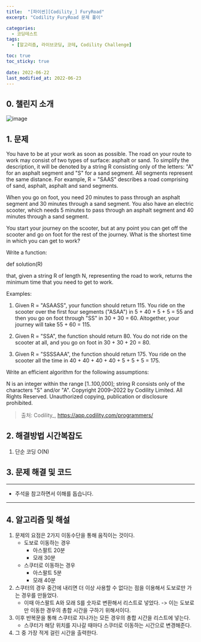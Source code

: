 ```yaml
---
title:  "[파이썬][Codility_] FuryRoad"
excerpt: "Codility FuryRoad 문제 풀이"

categories:
  - 코딩테스트
tags:
  - [알고리즘, 라이브코딩, 코테, Codility Challenge]

toc: true
toc_sticky: true
 
date: 2022-06-22
last_modified_at: 2022-06-23
---
```




## 0. 챌린지 소개

![image](https://user-images.githubusercontent.com/75519839/175105370-bb96a64a-f99d-4138-8810-d788d154689d.png)


## 1. 문제

You have to be at your work as soon as possible. The road on your route to work may consist of two types of surface: asphalt or sand. To simplify the description, it will be denoted by a string R consisting only of the letters: "A" for an asphalt segment and "S" for a sand segment. All segments represent the same distance. For example, R = "SAAS" describes a road comprising of sand, asphalt, asphalt and sand segments.

When you go on foot, you need 20 minutes to pass through an asphalt segment and 30 minutes through a sand segment. You also have an electric scooter, which needs 5 minutes to pass through an asphalt segment and 40 minutes through a sand segment.

You start your journey on the scooter, but at any point you can get off the scooter and go on foot for the rest of the journey. What is the shortest time in which you can get to work?

Write a function:

def solution(R)

that, given a string R of length N, representing the road to work, returns the minimum time that you need to get to work.

Examples:

1. Given R = "ASAASS", your function should return 115. You ride on the scooter over the first four segments ("ASAA") in 5 + 40 + 5 + 5 = 55 and then you go on foot through "SS" in 30 + 30 = 60. Altogether, your journey will take 55 + 60 = 115.

2. Given R = "SSA", the function should return 80. You do not ride on the scooter at all, and you go on foot in 30 + 30 + 20 = 80.

3. Given R = "SSSSAAA", the function should return 175. You ride on the scooter all the time in 40 + 40 + 40 + 40 + 5 + 5 + 5 = 175.

Write an efficient algorithm for the following assumptions:

N is an integer within the range [1..100,000];
string R consists only of the characters "S" and/or "A".
Copyright 2009–2022 by Codility Limited. All Rights Reserved. Unauthorized copying, publication or disclosure prohibited.

> 출처: Codility_, https://app.codility.com/programmers/

## 2. 해결방법 시간복잡도
1. 단순 코딩 O(N)


## 3. 문제 해결 및 코드
--- 

<script src="https://gist.github.com/godhin/626d86140fbd84e219dd45731e965877.js"></script>

- 주석을 참고하면서 이해를 돕습니다.
---

## 4. 알고리즘 및 해설

1. 문제의 요점은 2가지 이동수단을 통해 움직이는 것이다.
    - 도보로 이동하는 경우
        - 아스팔트 20분
        - 모래 30분
    - 스쿠터로 이동하는 경우
        - 아스팔트 5분
        - 모래 40분
2. 스쿠터의 경우 중간에 내리면 더 이상 사용할 수 없다는 점을 이용해서 도보로만 가는 경우를 만들었다.
    - 이때 아스팔트 A와 모래 S를 숫자로 변환해서 리스트로 넣었다. -> 이는 도보로만 이동한 경우의 총합 시간을 구하기 위해서이다.
3. 이후 반복문을 통해 스쿠터로 지나가는 모든 경우의 총합 시간을 리스트에 넣는다.
    - 스쿠터가 해당 위치를 지나갈 때마다 스쿠터로 이동하는 시간으로 변경해준다.
4. 그 중 가장 적게 걸린 시간을 출력한다.